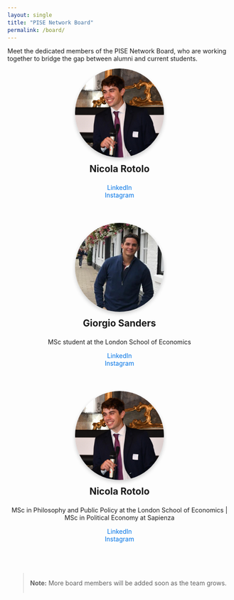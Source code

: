 ```yaml
---
layout: single
title: "PISE Network Board"
permalink: /board/
---
```


Meet the dedicated members of the PISE Network Board, who are working together to bridge the gap between alumni and current students.

<div class="board-member-container">
  <div class="board-member">
    <img src="/assets/images/nicola_rotolo.jpg" alt="Nicola Rotolo" width="200">
    <h3>Nicola Rotolo</h3>
    <ul>
      <li><a href="https://linkedin.com/in/nicola-rotolo">LinkedIn</a></li>
      <li><a href="https://instagram.com/nicola_rotolo">Instagram</a></li>
    </ul>
  </div>

  <div class="board-member">
    <img src="/assets/images/giorgio_sanders.jpg" alt="Giorgio Sanders" width="200">
    <h3>Giorgio Sanders</h3>
    <p>MSc student at the London School of Economics</p>
    <ul>
      <li><a href="https://www.linkedin.com/in/giorgio-sanders-/">LinkedIn</a></li>
      <li><a href="https://www.instagram.com/giorgio_sanders?utm_source=ig_web_button_share_sheet&igsh=ZDNlZDc0MzIxNw==">Instagram</a></li>
    </ul>
  </div>

  <div class="board-member">
    <img src="/assets/images/nicola_rotolo.jpg" alt="Nicola Rotolo" width="200">
    <h3>Nicola Rotolo</h3>
    <p>MSc in Philosophy and Public Policy at the London School of Economics | MSc in Political Economy at Sapienza</p>
    <ul>
      <li><a href="https://linkedin.com/in/nicola-rotolo">LinkedIn</a></li>
      <li><a href="https://instagram.com/nicola_rotolo">Instagram</a></li>
    </ul>
  </div>

  > **Note:** More board members will be added soon as the team grows.
</div>

<style>
.board-member-container {
  display: flex;
  flex-direction: column;
  align-items: center;
}
.board-member {
  text-align: center;
  margin-bottom: 40px;
}
.board-member img {
  border-radius: 50%;
  box-shadow: 0 4px 8px rgba(0,0,0,0.2);
}
.board-member h3 {
  margin-top: 10px;
  font-size: 1.5em;
}
.board-member ul {
  list-style-type: none;
  padding: 0;
}
.board-member ul li a {
  text-decoration: none;
  color: #0073e6;
}
.board-member ul li a:hover {
  text-decoration: underline;
}
</style>
